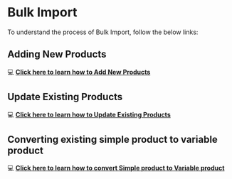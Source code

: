 #   **Bulk Import**

To understand the process of Bulk Import, follow the below links:

##  **Adding New Products**

:computer: <a href="https://docs.woocommerce.com/document/product-csv-importer-exporter/#section-5" target="_blank">**Click here to learn how to Add New Products**</a>


##  **Update Existing Products**

:computer: <a href="https://docs.woocommerce.com/document/product-csv-importer-exporter/#section-6" target="_blank">**Click here to learn how to Update Existing Products**</a>


##  **Converting existing simple product to variable product**


:computer: <a href="https://docs.woocommerce.com/document/product-csv-importer-exporter/#section-7" target="_blank">**Click here to learn how to convert Simple product to Variable product**</a>